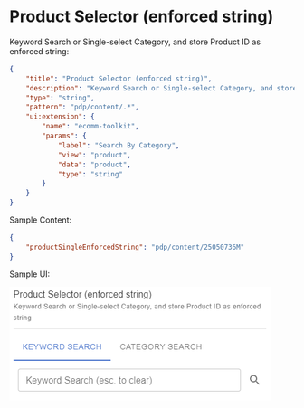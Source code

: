 # Product Selector (enforced string)

Keyword Search or Single-select Category, and store Product ID as enforced string:

```json
{
    "title": "Product Selector (enforced string)",
    "description": "Keyword Search or Single-select Category, and store Product ID as enforced string",
    "type": "string",
    "pattern": "pdp/content/.*",
    "ui:extension": {
        "name": "ecomm-toolkit",
        "params": {
            "label": "Search By Category",
            "view": "product",
            "data": "product",
            "type": "string"
        }
    }
}
```

Sample Content:

```json
{
    "productSingleEnforcedString": "pdp/content/25050736M"
}
```

Sample UI:

![Sample UI](../../media/product-selector-enforced-string.png)
